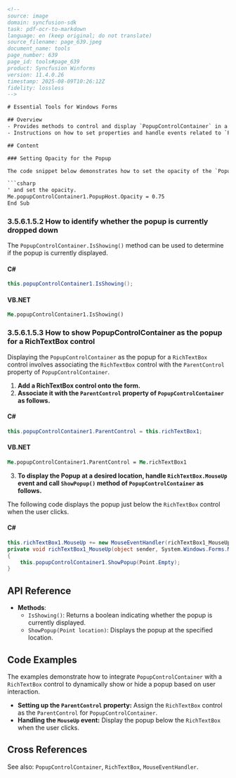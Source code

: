 ```html
<!-- 
source: image
domain: syncfusion-sdk
task: pdf-ocr-to-markdown
language: en (keep original; do not translate)
source_filename: page_639.jpeg
document_name: tools
page_number: 639
page_id: tools#page_639
product: Syncfusion Winforms
version: 11.4.0.26
timestamp: 2025-08-09T10:26:12Z
fidelity: lossless
-->

# Essential Tools for Windows Forms

## Overview
- Provides methods to control and display `PopupControlContainer` in a Windows Forms application.
- Instructions on how to set properties and handle events related to `PopupControlContainer`.

## Content

### Setting Opacity for the Popup

The code snippet below demonstrates how to set the opacity of the `PopupControlContainer`.

```csharp
' and set the opacity.
Me.popupControlContainer1.PopupHost.Opacity = 0.75
End Sub
```

### 3.5.6.1.5.2 How to identify whether the popup is currently dropped down

The `PopupControlContainer.IsShowing()` method can be used to determine if the popup is currently displayed.

#### C#

```csharp
this.popupControlContainer1.IsShowing();
```

#### VB.NET

```vb
Me.popupControlContainer1.IsShowing()
```

### 3.5.6.1.5.3 How to show PopupControlContainer as the popup for a RichTextBox control

Displaying the `PopupControlContainer` as the popup for a `RichTextBox` control involves associating the `RichTextBox` control with the `ParentControl` property of `PopupControlContainer`.

1. **Add a RichTextBox control onto the form.**
2. **Associate it with the `ParentControl` property of `PopupControlContainer` as follows.**

#### C#

```csharp
this.popupControlContainer1.ParentControl = this.richTextBox1;
```

#### VB.NET

```vb
Me.popupControlContainer1.ParentControl = Me.richTextBox1
```

3. **To display the Popup at a desired location, handle `RichTextBox.MouseUp` event and call `ShowPopup()` method of `PopupControlContainer` as follows.**

The following code displays the popup just below the `RichTextBox` control when the user clicks.

#### C#

```csharp
this.richTextBox1.MouseUp += new MouseEventHandler(richTextBox1_MouseUp);
private void richTextBox1_MouseUp(object sender, System.Windows.Forms.MouseEventArgs e)
{
    this.popupControlContainer1.ShowPopup(Point.Empty);
}
```

## API Reference

- **Methods**:
  - `IsShowing()`: Returns a boolean indicating whether the popup is currently displayed.
  - `ShowPopup(Point location)`: Displays the popup at the specified location.

## Code Examples

The examples demonstrate how to integrate `PopupControlContainer` with a `RichTextBox` control to dynamically show or hide a popup based on user interaction.

- **Setting up the `ParentControl` property:** Assign the `RichTextBox` control as the `ParentControl` for `PopupControlContainer`.
- **Handling the `MouseUp` event:** Display the popup below the `RichTextBox` when the user clicks.

## Cross References

See also: `PopupControlContainer`, `RichTextBox`, `MouseEventHandler`.

<!-- tags: [WinForms, PopupControlContainer, RichTextBox, MouseUp, IsShowing, ShowPopup] keywords: [opacity, dropped down, parent control, location, event handler] -->
```